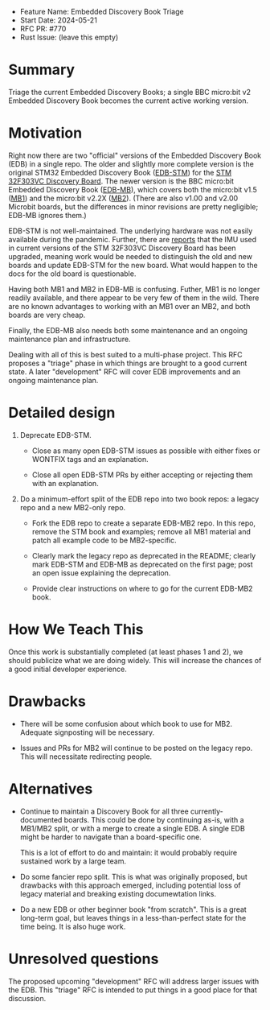 - Feature Name: Embedded Discovery Book Triage
- Start Date: 2024-05-21
- RFC PR: #770
- Rust Issue: (leave this empty)

# Summary
[summary]: #summary

Triage the current Embedded Discovery Books; a single BBC micro:bit v2
Embedded Discovery Book becomes the current active working version.

# Motivation
[motivation]: #motivation

Right now there are two "official" versions of the Embedded
Discovery Book (EDB) in a single repo. The older and
slightly more complete version is the original STM32
Embedded Discovery Book
([EDB-STM](https://docs.rust-embedded.org/discovery/f3discovery/))
for the [STM 32F303VC Discovery
Board](https://www.st.com/en/evaluation-tools/stm32f3discovery.html). The
newer version is the BBC micro:bit Embedded Discovery Book
([EDB-MB](https://docs.rust-embedded.org/discovery/microbit/)),
which covers both the micro:bit v1.5
([MB1](https://tech.microbit.org/hardware/1-5-revision/))
and the micro:bit v2.2X
([MB2](https://tech.microbit.org/hardware/)). (There are
also v1.00 and v2.00 Microbit boards, but the differences in
minor revisions are pretty negligible; EDB-MB ignores them.)

EDB-STM is not well-maintained. The underlying hardware was
not easily available during the pandemic. Further, there are
[reports](https://github.com/rubberduck203/stm32f3-discovery/issues/42)
that the IMU used in current versions of the STM 32F303VC
Discovery Board has been upgraded, meaning work would be
needed to distinguish the old and new boards and update
EDB-STM for the new board. What would happen to the docs for
the old board is questionable.

Having both MB1 and MB2 in EDB-MB is confusing. Futher, MB1
is no longer readily available, and there appear to be very
few of them in the wild. There are no known advantages to
working with an MB1 over an MB2, and both boards are very
cheap.

Finally, the EDB-MB also needs both some maintenance and an
ongoing maintenance plan and infrastructure.

Dealing with all of this is best suited to a multi-phase
project. This RFC proposes a "triage" phase in which things
are brought to a good current state. A later "development"
RFC will cover EDB improvements and an ongoing maintenance
plan.

# Detailed design
[design]: #detailed-design

1. Deprecate EDB-STM.

   * Close as many open EDB-STM issues as possible with
     either fixes or WONTFIX tags and an explanation.

   * Close all open EDB-STM PRs by either accepting or
     rejecting them with an explanation.

2. Do a minimum-effort split of the EDB repo into two book
   repos: a legacy repo and a new MB2-only repo.

   * Fork the EDB repo to create a separate EDB-MB2 repo. In
     this repo, remove the STM book and examples; remove all
     MB1 material and patch all example code to be
     MB2-specific.
 
   * Clearly mark the legacy repo as deprecated in the
     README; clearly mark EDB-STM and EDB-MB as deprecated
     on the first page; post an open issue explaining
     the deprecation.
     
   * Provide clear instructions on where to go for the
     current EDB-MB2 book.

# How We Teach This
[how-we-teach-this]: #how-we-teach-this

Once this work is substantially completed (at least phases 1
and 2), we should publicize what we are doing widely. This
will increase the chances of a good initial developer
experience.

# Drawbacks
[drawbacks]: #drawbacks

* There will be some confusion about which book to use for
  MB2. Adequate signposting will be necessary.

* Issues and PRs for MB2 will continue to be posted on the
  legacy repo. This will necessitate redirecting people.

# Alternatives
[alternatives]: #alternatives

* Continue to maintain a Discovery Book for all three
  currently-documented boards. This could be done by
  continuing as-is, with a MB1/MB2 split, or with a merge to
  create a single EDB. A single EDB might be harder to
  navigate than a board-specific one.
  
  This is a lot of effort to do and maintain: it would
  probably require sustained work by a large team.

* Do some fancier repo split. This is what was originally
  proposed, but drawbacks with this approach emerged,
  including potential loss of legacy material and breaking
  existing documewtation links.

* Do a new EDB or other beginner book "from scratch". This
  is a great long-term goal, but leaves things in a
  less-than-perfect state for the time being. It is also
  huge work.

# Unresolved questions
[unresolved]: #unresolved-questions

The proposed upcoming "development" RFC will address larger
issues with the EDB. This "triage" RFC is intended to put
things in a good place for that discussion.

